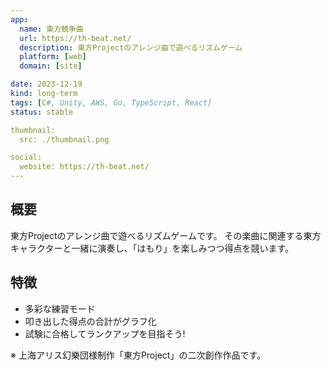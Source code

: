 ```yaml
---
app:
  name: 東方競争曲
  url: https://th-beat.net/
  description: 東方Projectのアレンジ曲で遊べるリズムゲーム
  platform: [web]
  domain: [site]

date: 2023-12-19
kind: long-term
tags: [C#, Unity, AWS, Go, TypeScript, React]
status: stable

thumbnail:
  src: ./thumbnail.png

social:
  website: https://th-beat.net/
---
```


## 概要

東方Projectのアレンジ曲で遊べるリズムゲームです。
その楽曲に関連する東方キャラクターと一緒に演奏し、「はもり」を楽しみつつ得点を競います。

## 特徴

- 多彩な練習モード
- 叩き出した得点の合計がグラフ化
- 試験に合格してランクアップを目指そう!

※ 上海アリス幻樂団様制作「東方Project」の二次創作作品です。
